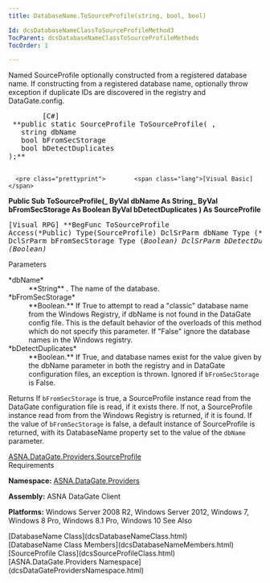 ```yaml
---
title: DatabaseName.ToSourceProfile(string, bool, bool)

Id: dcsDatabaseNameClassToSourceProfileMethod3
TocParent: dcsDatabaseNameClassToSourceProfileMethods
TocOrder: 1

---
```


Named SourceProfile optionally constructed from a registered database name. If constructing from a registered database name, optionally throw exception if duplicate IDs are discovered in the registry and DataGate.config. 
<pre class="prettyprint">        <span class="lang">[C#]</span>
 **public static SourceProfile ToSourceProfile( ,
   string dbName
   bool bFromSecStorage
   bool bDetectDuplicates
);** 
      </pre>
      <pre class="prettyprint">        <span class="lang">[Visual Basic] </span>
 **Public Sub ToSourceProfile(_ 
   ByVal dbName As String_
   ByVal bFromSecStorage As Boolean
   ByVal bDetectDuplicates
) As SourceProfile** 
      </pre>
      <pre class="prettyprint">
        <span class="lang">[Visual RPG]</span>
 **BegFunc ToSourceProfile Access(*Public) Type(SourceProfile)
   DclSrParm dbName Type (*String)
   DclSrParm bFromSecStorage Type (*Boolean)
   DclSrParm bDetectDuplicates (*Boolean)** 
      </pre>

Parameters

<dl>
        <dt>
 *dbName* 
        </dt>
        <dd>
 **String** . The name of the database.  </dd>
        <dt>
 *bFromSecStorage* 
        </dt>
        <dd>
 **Boolean.**  If True to attempt to read a "classic" 
        database name from the Windows Registry, if dbName is not found in the
        DataGate config file.  This is the default behavior of the overloads of this
        method which do not specify this parameter. If "False" ignore the 
        database names in the Windows registry.
</dd>
		<dt>
 *bDetectDuplicates* 
        </dt>
        <dd>
 **Boolean.**   If True, and database names exist for the value given by the dbName 
       parameter in both the registry and in DataGate configuration files, an exception is thrown. 
       Ignored if <code>bFromSecStorage</code> is False.
</dd>
</dl>

Returns
If <code>bFromSecStorage</code> is true, a SourceProfile instance read from the
        DataGate configuration file is read, if it exists there.  If not, a SourceProfile
        instance read from from the Windows Registry is returned, if it is found. 
        If the value of <code>bFromSecStorage</code> is false, a default instance of SourceProfile 
        is returned, with its DatabaseName property set to the value of the <code>dbName</code> 
        parameter.

[ASNA.DataGate.Providers.SourceProfile](dcsSourceProfileClass.html) <br /> 
Requirements

**Namespace:** [ ASNA.DataGate.Providers](dcsDataGateProvidersNamespace.html) 

**Assembly:** ASNA DataGate Client

**Platforms:** Windows Server 2008 R2, Windows Server 2012, Windows 7, Windows 8 Pro, Windows 8.1 Pro, Windows 10
See Also

<dl />
      [DatabaseName Class](dcsDatabaseNameClass.html)
      <br />
      [DatabaseName Class Members](dcsDatabaseNameMembers.html)
      <br />
      [SourceProfile Class](dcsSourceProfileClass.html)
      <br />
      [ASNA.DataGate.Providers Namespace](dcsDataGateProvidersNamespace.html)

